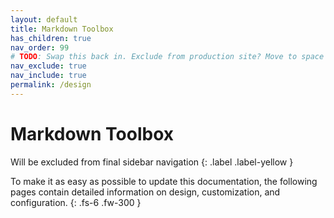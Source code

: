 ```yaml
---
layout: default
title: Markdown Toolbox
has_children: true
nav_order: 99
# TODO: Swap this back in. Exclude from production site? Move to space for editors.
nav_exclude: true
nav_include: true
permalink: /design
---
```


# Markdown Toolbox

Will be excluded from final sidebar navigation
{: .label .label-yellow }

To make it as easy as possible to update this documentation, the following pages contain detailed information on design, customization, and configuration.
{: .fs-6 .fw-300 }

